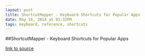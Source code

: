 ```yaml
---
layout: post
title: ShortcutMapper - Keyboard Shortcuts for Popular Apps
date: May 16, 2014 at 01:32PM
tags: keyboard, reference, shortcuts
---
```

##ShortcutMapper - Keyboard Shortcuts for Popular Apps

[link to source](http://ift.tt/1lB02su) 
